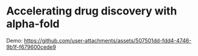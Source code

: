 # Accelerating drug discovery with alpha-fold

Demo:
https://github.com/user-attachments/assets/507501dd-fdd4-4746-9b1f-f679600cede9

